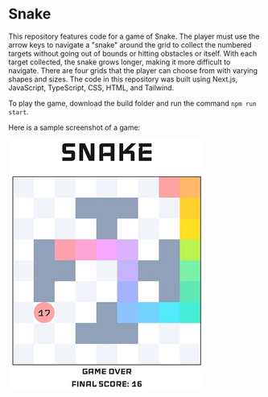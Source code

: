 # Snake

This repository features code for a game of Snake. The player must use the arrow keys to navigate a "snake" around the grid to collect the numbered targets without going out of bounds or hitting obstacles or itself. With each target collected, the snake grows longer, making it more difficult to navigate. There are four grids that the player can choose from with varying shapes and sizes. The code in this repository was built using Next.js, JavaScript, TypeScript, CSS, HTML, and Tailwind.

To play the game, download the build folder and run the command `npm run start`.

Here is a sample screenshot of a game:

![Sample Screenshot](https://github.com/benstamour/snake/blob/main/snake_example.jpg?raw=true "Sample Screenshot")
